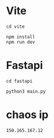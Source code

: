 # Vite

```
cd vite

npm install
npm run dev
```

# Fastapi

```
cd fastapi

python3 main.py
```

# chaos ip

```
150.165.167.12
```